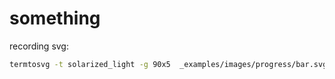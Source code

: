 # something

recording svg:

```bash
termtosvg -t solarized_light -g 90x5  _examples/images/progress/bar.svg
```
